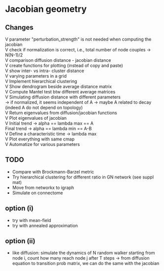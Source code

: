 # Jacobian geometry

## Changes

V parameter "perturbation_strength" is not needed when computing the jacobian\
V check if normalization is correct, i.e., total number of node couples -> N(N-1)/2\
V comparison diffusion distance - jacobian distance\
V create functions for plotting (instead of copy and paste)\
V show inter- vs intra- cluster distance\
V varying parameters in a grid\
V Implement hierarchical clustering\
V Show dendrogram beside average distance matrix\
V Compute Mantel test btw different average matrices\
V Simulating diffusion distance with different parameters\
    -> if normalized, it seems independent of A -> maybe A related to decay (indeed A do not depend on topology)\
V Return eigenvalues from diffusion/jacobian functions\
V Plot eigenvalues of jacobian\
V Initial trend -> alpha == lambda max == A\
  Final trend -> alpha == lambda min == A-B\
V Define a characteristic time -> lambda max\
V Plot everything with same cmap\
V Automatize for various parameters

## TODO

* Compare with Brockmann-Barzel metric
* Try hierarchical clustering for different ratio in GN network (see suppl mat)
* Move from networkx to igraph
* Simulate on connectome

## option (i)
- try with mean-field
- try with annealed approximation

## option (ii)
- like diffusion: simulate the dynamics of N random walker starting from node i, count how many reach node j after T steps
-> from diffusion equation to transition prob matrix, we can do the same with the jacobian
